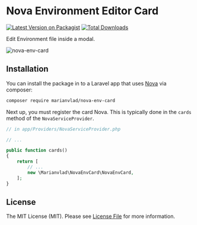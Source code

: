 # Nova Environment Editor Card

[![Latest Version on Packagist](https://img.shields.io/packagist/v/marianvlad/nova-env-card.svg?style=flat-square)](https://packagist.org/packages/marianvlad/nova-env-card)
[![Total Downloads](https://img.shields.io/packagist/dt/marianvlad/nova-env-card.svg?style=flat-square)](https://packagist.org/packages/marianvlad/nova-env-card)

Edit Environment file inside a modal.

![nova-env-card](https://i.imgur.com/bqD2qK1.png)

## Installation

You can install the package in to a Laravel app that uses [Nova](https://nova.laravel.com) via composer:

```bash
composer require marianvlad/nova-env-card
```

Next up, you must register the card Nova. This is typically done in the `cards` method of the `NovaServiceProvider`.

```php
// in app/Providers/NovaServiceProvider.php

// ...

public function cards()
{
    return [
        // ...
        new \Marianvlad\NovaEnvCard\NovaEnvCard,
    ];
}
```

## License

The MIT License (MIT). Please see [License File](LICENSE.md) for more information.